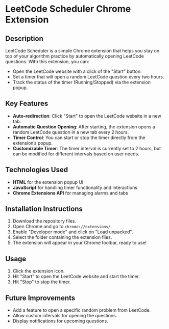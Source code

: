 
# LeetCode Scheduler Chrome Extension

## Description  
LeetCode Scheduler is a simple Chrome extension that helps you stay on top of your algorithm practice by automatically opening LeetCode questions. With this extension, you can:
- Open the LeetCode website with a click of the "Start" button.
- Set a timer that will open a random LeetCode question every two hours.
- Track the status of the timer (Running/Stopped) via the extension popup.

## Key Features
- **Auto-redirection**: Click "Start" to open the LeetCode website in a new tab.
- **Automatic Question Opening**: After starting, the extension opens a random LeetCode question in a new tab every 2 hours.
- **Timer Control**: You can start or stop the timer directly from the extension’s popup.
- **Customizable Timer**: The timer interval is currently set to 2 hours, but can be modified for different intervals based on user needs.

## Technologies Used
- **HTML** for the extension popup UI
- **JavaScript** for handling timer functionality and interactions
- **Chrome Extensions API** for managing alarms and tabs

## Installation Instructions
1. Download the repository files.
2. Open Chrome and go to `chrome://extensions/`.
3. Enable "Developer mode" and click on "Load unpacked".
4. Select the folder containing the extension files.
5. The extension will appear in your Chrome toolbar, ready to use!

## Usage
1. Click the extension icon.
2. Hit "Start" to open the LeetCode website and start the timer.
3. Hit "Stop" to stop the timer.

## Future Improvements
- Add a feature to open a specific random problem from LeetCode.
- Allow custom intervals for opening the questions.
- Display notifications for upcoming questions.

